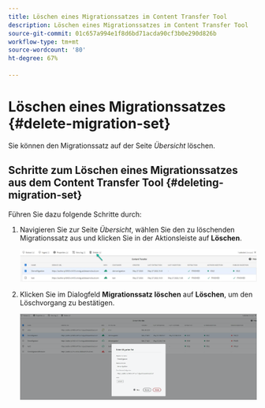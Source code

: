 ```yaml
---
title: Löschen eines Migrationssatzes im Content Transfer Tool
description: Löschen eines Migrationssatzes im Content Transfer Tool
source-git-commit: 01c657a994e1f8d6bd71acda90cf3b0e290d826b
workflow-type: tm+mt
source-wordcount: '80'
ht-degree: 67%

---
```



# Löschen eines Migrationssatzes {#delete-migration-set}

Sie können den Migrationssatz auf der Seite *Übersicht* löschen.

## Schritte zum Löschen eines Migrationssatzes aus dem Content Transfer Tool {#deleting-migration-set}

Führen Sie dazu folgende Schritte durch:

1. Navigieren Sie zur Seite *Übersicht*, wählen Sie den zu löschenden Migrationssatz aus und klicken Sie in der Aktionsleiste auf **Löschen**.

   ![Bild](/help/move-to-cloud-service/content-transfer-tool/assets/delete-1.png)

1. Klicken Sie im Dialogfeld **Migrationssatz löschen** auf **Löschen**, um den Löschvorgang zu bestätigen.

   ![Bild](/help/move-to-cloud-service/content-transfer-tool/assets/delete-3.png)
